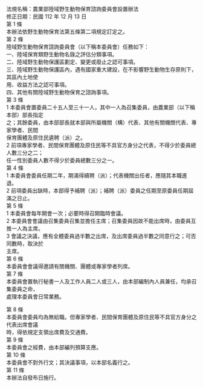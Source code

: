 法規名稱：農業部陸域野生動物保育諮詢委員會設置辦法  
修正日期：民國 112 年 12 月 13 日  
第 1 條  
本辦法依野生動物保育法第五條第二項規定訂定之。  
第 2 條  
陸域野生動物保育諮詢委員會（以下稱本委員會）任務如下：  
一、陸域保育類野生動物名錄之評估分類事項。  
二、陸域野生動物保護區劃定、變更或廢止之認可事項。  
三、陸域野生動物保護區內，遇有國家重大建設，在不影響野生動物生存原則下，其區內土地使  
用、收益方法之認可事項。  
四、其他有關陸域野生動物保育之諮詢事項。  
第 3 條  
1 本委員會置委員二十五人至三十一人，其中一人為召集委員，由農業部（以下稱本部）部長指定  
之；其餘委員，由本部部長就本部與所屬機關（構）代表、其他有關機關代表、專家學者、民間  
保育團體及原住民遴聘（派）之。  
2 前項專家學者、民間保育團體及原住民等不具官方身分之代表，不得少於委員總人數三分之二；  
任一性別委員人數不得少於委員總數三分之一。  
第 4 條  
1 本委員會委員任期二年，期滿得續聘（派）；代表機關出任者，應隨其本職進退。  
2 前項委員出缺時，本部得予補聘（派）；補聘（派）委員之任期至原委員任期屆滿之日止。  
第 5 條  
1 本委員會每年開會一次；必要時得召開臨時會議。  
2 本委員會會議由召集委員召集並擔任主席；召集委員因故不能出席時，由委員互推一人為主席。  
3 會議之決議，應有全體委員過半數之出席，及出席委員過半數之同意行之；可否同數時，取決於  
主席。  
第 6 條  
本委員會會議得邀請有關機關、團體或專家學者列席。  
第 7 條  
本委員會置執行秘書一人及工作人員二人或三人，由本部編制內人員兼任，均承召集委員之命，  
處理本委員會日常業務。  


第 8 條  
本委員會委員均為無給職。但專家學者、民間保育團體及原住民等不具官方身分之代表出席會議  
時，得依規定支領出席費及交通費。  
第 9 條  
本委員會之經費，由本部編列預算支應。  
第 10 條  
本委員會不對外行文；其決議事項，以本部名義行之。  
第 11 條  
本辦法自發布日施行。  



